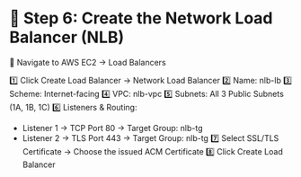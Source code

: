 
# 📌 Step 6: Create the Network Load Balancer (NLB)
🔹 Navigate to AWS EC2 → Load Balancers

1️⃣ Click Create Load Balancer → Network Load Balancer
2️⃣ Name: nlb-lb
3️⃣ Scheme: Internet-facing
4️⃣ VPC: nlb-vpc
5️⃣ Subnets: All 3 Public Subnets (1A, 1B, 1C)
6️⃣ Listeners & Routing:
- Listener 1 → TCP Port 80 → Target Group: nlb-tg
- Listener 2 → TLS Port 443 → Target Group: nlb-tg
7️⃣ Select SSL/TLS Certificate → Choose the issued ACM Certificate
8️⃣ Click Create Load Balancer


